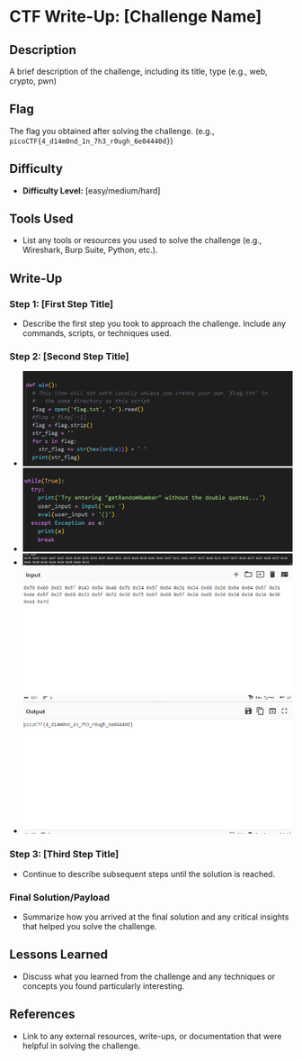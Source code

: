 # CTF Write-Up: [Challenge Name]

## Description
A brief description of the challenge, including its title, type (e.g., web, crypto, pwn)

## Flag
The flag you obtained after solving the challenge. (e.g., `picoCTF{4_d14m0nd_1n_7h3_r0ugh_6e04440d}`)

## Difficulty
- **Difficulty Level:** [easy/medium/hard]

## Tools Used
- List any tools or resources you used to solve the challenge (e.g., Wireshark, Burp Suite, Python, etc.).

## Write-Up

### Step 1: [First Step Title]
- Describe the first step you took to approach the challenge. Include any commands, scripts, or techniques used.

### Step 2: [Second Step Title]
- ![alt text](images/image.png)
- ![alt text](images/image-1.png)
- ![alt text](images/image-2.png)
- ![alt text](images/image-3.png)


### Step 3: [Third Step Title]
- Continue to describe subsequent steps until the solution is reached. 

### Final Solution/Payload
- Summarize how you arrived at the final solution and any critical insights that helped you solve the challenge.

## Lessons Learned
- Discuss what you learned from the challenge and any techniques or concepts you found particularly interesting.

## References
- Link to any external resources, write-ups, or documentation that were helpful in solving the challenge.

